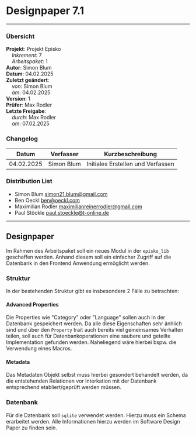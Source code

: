 # Designpaper 7.1

---

### Übersicht

**Projekt**: Projekt Episko \
&nbsp;&nbsp;&nbsp;&nbsp;_Inkrement_: 7 \
&nbsp;&nbsp;&nbsp;&nbsp;_Arbeitspaket_: 1 \
**Autor**: Simon Blum \
**Datum**: 04.02.2025 \
**Zuletzt geändert**: \
&nbsp;&nbsp;&nbsp;&nbsp;_von_: Simon Blum \
&nbsp;&nbsp;&nbsp;&nbsp;_am_: 04.02.2025 \
**Version**: 1 \
**Prüfer**: Max Rodler \
**Letzte Freigabe**: \
&nbsp;&nbsp;&nbsp;&nbsp;_durch_: Max Rodler \
&nbsp;&nbsp;&nbsp;&nbsp;_am_: 07.02.2025

### Changelog

| Datum      | Verfasser  | Kurzbeschreibung                  |
|------------|------------|-----------------------------------|
| 04.02.2025 | Simon Blum | Initiales Erstellen und Verfassen |

### Distribution List

- Simon Blum <simon21.blum@gmail.com>
- Ben Oeckl <ben@oeckl.com>
- Maximilian Rodler <maximilianreinerrodler@gmail.com>
- Paul Stöckle <paul.stoeckle@t-online.de>

---

## Designpaper
Im Rahmen des Arbeitspaket soll ein neues Modul in der `episko_lib` geschaffen werden. Anhand diesem soll ein einfacher Zugriff
auf die Datenbank in den Frontend Anwendung ermöglicht werden.

### Struktur
In der bestehenden Struktur gibt es insbesondere 2 Fälle zu betrachten:

#### Advanced Properties
Die Properties wie "Category" oder "Language" sollen auch in der Datenbank gespeichert werden. Da alle diese Eigenschaften sehr änhlich sind
und über den `Property` trait auch bereits viel gemeinsames Verhalten teilen, soll auch für Datenbankoperationen eine saubere und geteilte
Implementation gefunden werden. Naheliegend wäre hierbei bspw. die Verwendung eines Macros.

#### Metadata
Das Metadaten Objekt selbst muss hierbei gesondert behandelt werden, da die entstehenden Relationen vor Interkation mit der Datenbank
entsprechend etabliert/geprüft werden müssen.

### Datenbank
Für die Datenbank soll `sqlite` verwendet werden. Hierzu muss ein Schema erarbeitet werden. Alle Informationen hierzu werden im Software Design Paper
zu finden sein.
